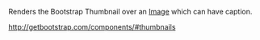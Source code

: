 Renders the Bootstrap Thumbnail over an [Image](/docs/controls/bootstrap/Image/{branch}) which can have caption.

<http://getbootstrap.com/components/#thumbnails>